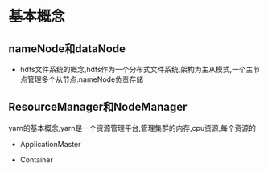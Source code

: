 # 基本概念
## nameNode和dataNode
+ hdfs文件系统的概念,hdfs作为一个分布式文件系统,架构为主从模式,一个主节点管理多个从节点.nameNode负责存储

## ResourceManager和NodeManager
yarn的基本概念,yarn是一个资源管理平台,管理集群的内存,cpu资源,每个资源的

+ ApplicationMaster

+ Container

